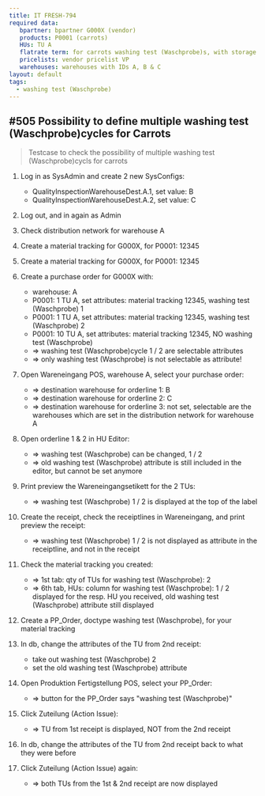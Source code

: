 ```yaml
---
title: IT FRESH-794
required data:
   bpartner: bpartner G000X (vendor)
   products: P0001 (carrots)
   HUs: TU A
   flatrate term: for carrots washing test (Waschprobe)s, with storage of carrots
   pricelists: vendor pricelist VP   
   warehouses: warehouses with IDs A, B & C
layout: default
tags:
  - washing test (Waschprobe)
---
```

## #505 Possibility to define multiple washing test (Waschprobe)cycles for Carrots

> Testcase to check the possibility of multiple washing test (Waschprobe)cycls for carrots

1. Log in as SysAdmin and create 2 new SysConfigs:
	* QualityInspectionWarehouseDest.A.1, set value: B
	* QualityInspectionWarehouseDest.A.2, set value: C
	
1. Log out, and in again as Admin

1. Check distribution network for warehouse A

1. Create a material tracking for G000X, for P0001: 12345
1. Create a material tracking for G000X, for P0001: 12345

1. Create a purchase order for G000X with:
	* warehouse: A
	* P0001: 1 TU A, set attributes: material tracking 12345, washing test (Waschprobe) 1
	* P0001: 1 TU A, set attributes: material tracking 12345, washing test (Waschprobe) 2
	* P0001: 10 TU A, set attributes: material tracking 12345, NO washing test (Waschprobe) 
	* => washing test (Waschprobe)cycle 1 / 2 are selectable attributes
	* => only washing test (Waschprobe) is not selectable as attribute!
	
1. Open Wareneingang POS, warehouse A, select your purchase order:
	* => destination warehouse for orderline 1: B
	* => destination warehouse for orderline 2: C
	* => destination warehouse for orderline 3: not set, selectable are the warehouses which are set in the distribution network for warehouse A
	
1. Open orderline 1 & 2 in HU Editor:
	* => washing test (Waschprobe) can be changed, 1 / 2
	* => old washing test (Waschprobe) attribute is still included in the editor, but cannot be set anymore
	
1. Print preview the Wareneingangsetikett for the 2 TUs:
	* => washing test (Waschprobe) 1 / 2 is displayed at the top of the label
	
1. Create the receipt, check the receiptlines in Wareneingang, and print preview the receipt:
	* => washing test (Waschprobe) 1 / 2 is not displayed as attribute in the receiptline, and not in the receipt
	
1. Check the material tracking you created:
	* => 1st tab: qty of TUs for washing test (Waschprobe): 2
	* => 6th tab, HUs: column for washing test (Waschprobe): 1 / 2 displayed for the resp. HU you received, old washing test (Waschprobe) attribute still displayed
	
1. Create a PP_Order, doctype washing test (Waschprobe), for your material tracking 

1. In db, change the attributes of the TU from 2nd receipt:
	* take out washing test (Waschprobe) 2
	* set the old washing test (Waschprobe) attribute
	
1. Open Produktion Fertigstellung POS, select your PP_Order:
	* => button for the PP_Order says "washing test (Waschprobe)"
	
1. Click Zuteilung (Action Issue):
	* => TU from 1st receipt is displayed, NOT from the 2nd receipt
	
1. In db, change the attributes of the TU from 2nd receipt back to what they were before

1. Click Zuteilung (Action Issue) again:
	* => both TUs from the 1st & 2nd receipt are now displayed
